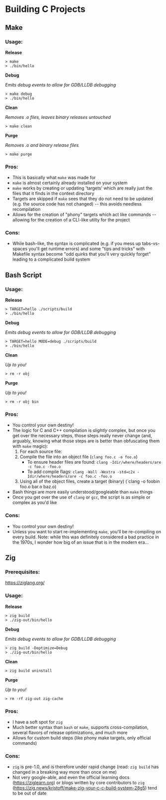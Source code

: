 # Building C Projects

## Make

### Usage:

**Release**

```
> make
> ./bin/hello
```

**Debug**

*Emits debug events to allow for GDB/LLDB debugging*

```
> make debug
> ./bin/hello
```

**Clean**

*Removes .o files, leaves binary releases untouched*

```
> make clean
```

**Purge**

*Removes .o and binary release files*

```
> make purge
```

### Pros:
* This is basically what `make` was made for
* `make` is almost certainly already installed on your system
* `make` works by creating or updating 'targets' which are really just the files that it finds in the context directory
* Targets are skipped if `make` sees that they do not need to be updated (e.g. the source code has not changed) -- this avoids needless recompilation
* Allows for the creation of "phony" targets which act like commands -- allowing for the creation of a CLI-like utilty for the project

### Cons:
* While bash-like, the syntax is complicated (e.g. if you mess up tabs-vs-spaces you'll get runtime errors) and some "tips and tricks" with Makefile syntax become "odd quirks that you'll very quickly forget" leading to a complicated build system

## Bash Script

### Usage:

**Release**

```
> TARGET=hello ./scripts/build
> ./bin/hello
```

**Debug**

*Emits debug events to allow for GDB/LLDB debugging*

```
> TARGET=hello MODE=debug ./scripts/build
> ./bin/hello
```

**Clean**

*Up to you!*

```
> rm -r obj
```

**Purge**

*Up to you!*

```
> rm -r obj bin
```

### Pros:
* You control your own destiny!
* The logic for C and C++ compilation is *slightly* complex, but once you get over the necessary steps, those steps really never change (and, arguably, knowing what those steps are is better than obfuscating them with `make` magic): 
  1. For each source file:
  1. Compile the file into an object file (`clang foo.c -o foo.o`)
      * To ensure header files are found: `clang -Idir/where/headers/are -c foo.c -foo.o`
      * To add compile flags: `clang -Wall -Wextra -std=c2x -Idir/where/headers/are -c foo.c -foo.o`
  1. Using all of the object files, create a target (binary) (`clang -o foobin foo.o bar.o baz.o)
* Bash things are more easily understood/googleable than `make` things
* Once you get over the use of `clang` or `gcc`, the script is as simple or complex as you'd like


### Cons:
* You control your own destiny!
* Unless you want to start re-implementing `make`, you'll be re-compiling on every build. Note: while this was definitely considered a bad practice in the 1970s, I wonder how big of an issue that is in the modern era...

## Zig

### Prerequisites:

https://ziglang.org/

### Usage:

**Release**

```
> zig build
> ./zig-out/bin/hello
```

**Debug**

*Emits debug events to allow for GDB/LLDB debugging*

```
> zig build -Doptimize=Debug
> ./zig-out/bin/hello
```

**Clean**

```
> zig build uninstall
```

**Purge**

*Up to you!*

```
> rm -rf zig-out zig-cache
```

### Pros:
* I have a soft spot for `zig`
* Much better syntax than `bash` or `make`, supports cross-compilation, several flavors of release optimizations, and much more
* Allows for custom build steps (like phony make targets, only official commands)

### Cons:
* `zig` is pre-1.0, and is therefore under rapid change (read: `zig build` has changed in a breaking way more than once on me)
* Not very google-able, and even the official learning docs (https://ziglearn.org) or blogs written by core contributors to `zig` (https://zig.news/kristoff/make-zig-your-c-c-build-system-28g5) tend to be out of date
